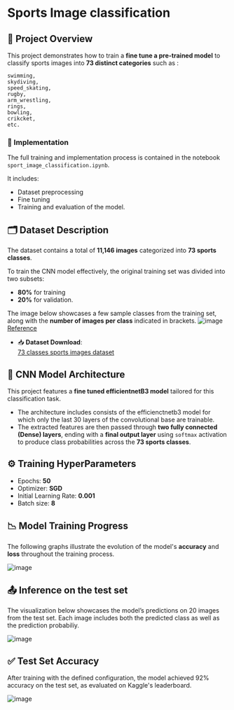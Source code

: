 # Sports Image classification

## 🏅 Project Overview
This project demonstrates how to train a __fine tune a pre-trained model__ to classify sports images into __73 distinct categories__ such as :

```
swimming,  
skydiving,  
speed_skating,
rugby,
arm_wrestling,
rings,
bowling,
crikcket,
etc.
```
### 🧪 Implementation

The full training and implementation process is contained in the notebook `sport_image_classification.ipynb`.

It includes:
- Dataset preprocessing
- Fine tuning<br>
- Training and evaluation of the model.

## 🗂️ Dataset Description
The dataset contains a total of __11,146 images__ categorized into __73 sports classes__.

To train the CNN model effectively, the original training set was divided into two subsets:<br>
- __80%__ for training<br>
- __20%__ for validation.

The image below showcases a few sample classes from the training set, along with the __number of images per class__ indicated in brackets.
![image](https://github.com/user-attachments/assets/973aa41f-ea67-42ae-95a9-27651a6168d5)<br>
[Reference](https://www.kaggle.com/competitions/open-cv-tf-project-2-image-classification-round-3/data)

- 📥 **Dataset Download**:  
  [73 classes sports images dataset](https://www.kaggle.com/competitions/open-cv-tf-project-2-image-classification-round-3/data)


## 🧠 CNN Model Architecture

This project features a **fine tuned efficientnetB3 model** tailored for this classification task.

- The architecture includes consists of the efficienctnetb3 model for which only the last 30 layers of the convolutional base are trainable.<br>
- The extracted features are then passed through **two fully connected (Dense) layers**, ending with a **final output layer** using `softmax` activation to produce class probabilities across the **73 sports classes**.

## ⚙️ Training HyperParameters

- Epochs: __50__
- Optimizer: __SGD__
- Initial Learning Rate: __0.001__
- Batch size: __8__

## 📉 Model Training Progress

The following graphs illustrate the evolution of the model's **accuracy** and **loss** throughout the training process.

![image](https://github.com/user-attachments/assets/f3160d89-1217-4f48-a258-5cb312fad15f)


## 📤 Inference on the test set
The visualization below showcases the model’s predictions on 20 images from the test set. Each image includes both the predicted class as well as the prediction probabiliy.

![image](https://github.com/user-attachments/assets/9732a483-fed1-4fa6-a7d7-4b350bb69ade)


## ✅ Test Set Accuracy

After training with the defined configuration, the model achieved 92% accuracy on the test set, as evaluated on Kaggle's leaderboard.

![image](https://github.com/user-attachments/assets/944c7a60-5e1c-4382-ab2f-fc059f0b2120)

